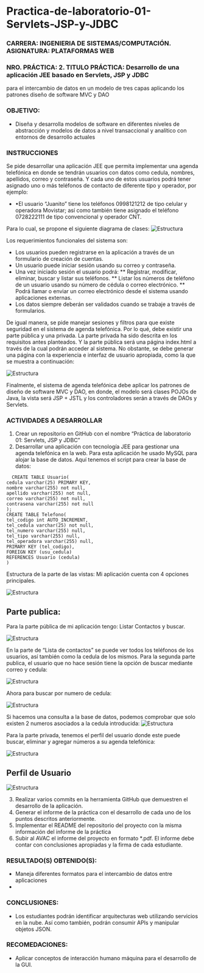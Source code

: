 # Practica-de-laboratorio-01-Servlets-JSP-y-JDBC
### **CARRERA:** INGENIERIA DE SISTEMAS/COMPUTACIÓN. **ASIGNATURA:** PLATAFORMAS WEB
### **NRO. PRÁCTICA:** 2. **TITULO PRÁCTICA:**  Desarrollo de una aplicación JEE basado en Servlets, JSP y JDBC
para el intercambio de datos en un modelo de tres capas aplicando los patrones diseño
de software MVC y DAO
### **OBJETIVO**:
   * Diseña y desarrolla modelos de software en diferentes niveles de abstracción y modelos de datos a nivel
     transaccional y analítico con entornos de desarrollo actuales 

  ### INSTRUCCIONES
  Se pide desarrollar una aplicación JEE que permita implementar una agenda
  telefónica en donde se tendrán usuarios con datos como cedula, nombres,
  apellidos, correo y contraseña. Y cada uno de estos usuarios podrá tener
  asignado uno o más teléfonos de contacto de diferente tipo y operador, por
  ejemplo:
  
  * •El usuario “Juanito” tiene los teléfonos 0998121212 de tipo celular y operadora Movistar; así como también tiene asignado el teléfono 0728222111 de tipo convencional y operador CNT.
  
  Para lo cual, se propone el siguiente diagrama de clases:
  ![Estructura](https://github.com/aReinoso007/Practica-de-laboratorio-01-Servlets-JSP-y-JDBC/blob/master/diagramas.png)


Los requerimientos funcionales del sistema son:
* 	Los usuarios pueden registrarse en la aplicación a través de un formulario de creación de cuentas.
* Un usuario puede iniciar sesión usando su correo y contraseña.
* Una vez iniciado sesión el usuario podrá:
  ** Registrar, modificar, eliminar, buscar y listar sus teléfonos.
  ** Listar los números de teléfono de un usuario usando su número de cédula o correo electrónico.
  ** Podrá llamar o enviar un correo electrónico desde el sistema usando aplicaciones externas.
 * Los datos siempre deberán ser validados cuando se trabaje a través de formularios.
 
De igual manera, se pide manejar sesiones y filtros para que existe seguridad en el sistema de agenda telefónica. Por lo qué, debe existir una parte pública y una privada. La parte privada ha sido descrita en los requisitos antes planteados. Y la parte pública será una página index.html a través de la cual podrán acceder al sistema. No obstante, se debe generar una página con la experiencia e interfaz de usuario apropiada, como la que se muestra a continuación:

![Estructura](https://github.com/aReinoso007/Practica-de-laboratorio-01-Servlets-JSP-y-JDBC/blob/master/estructura.png)


Finalmente, el sistema de agenda telefónica debe aplicar los patrones de diseño de software MVC y DAO, en donde, el modelo será clases POJOs de Java, la vista será JSP + JSTL y los controladores serán a través de DAOs y Servlets.

###  ACTIVIDADES A DESARROLLAR
1. Crear un repositorio en GitHub con el nombre “Práctica de laboratorio 01: Servlets, JSP y JDBC”
2. Desarrollar una aplicación con tecnología JEE para gestionar una agenda telefónica en la web.
  Para esta aplicación he usado MySQL para alojar la base de datos.
  Aquí tenemos el script para crear la base de datos:
  ```
    CREATE TABLE Usuario(
cedula varchar(25) PRIMARY KEY,
nombre varchar(255) not null,
apellido varchar(255) not null,
correo varchar(255) not null,
contrasena varchar(255) not null
);
CREATE TABLE Telefono(
tel_codigo int AUTO_INCREMENT,
tel_cedula varchar(25) not null,
tel_numero varchar(255) null,
tel_tipo varchar(255) null,
tel_operadora varchar(255) null,
PRIMARY KEY (tel_codigo),
FOREIGN KEY (usu_cedula)
REFERENCES Usuario (cedula)
)

  ```
  Estructura de la parte de las vistas:
  Mi aplicación cuenta con 4 opciones principales.
  
  ![Estructura](https://github.com/aReinoso007/Practica-de-laboratorio-01-Servlets-JSP-y-JDBC/blob/master/1.png)
  
  ## Parte publica:
  Para la parte pública de mi aplicación tengo: Listar Contactos y buscar. 
  
  ![Estructura](https://github.com/aReinoso007/Practica-de-laboratorio-01-Servlets-JSP-y-JDBC/blob/master/2.png)
  
  
  En la parte de “Lista de contactos” se puede ver todos los teléfonos de los usuarios, así también como la
  cedula de los mismos.
  Para la segunda parte publica, el usuario que no hace sesión tiene la opción de buscar mediante correo y
  cedula:
  
  
   ![Estructura](https://github.com/aReinoso007/Practica-de-laboratorio-01-Servlets-JSP-y-JDBC/blob/master/3.png)
   
   Ahora para buscar por numero de cedula:
   
   ![Estructura](https://github.com/aReinoso007/Practica-de-laboratorio-01-Servlets-JSP-y-JDBC/blob/master/4.png)
   
   
   Si hacemos una consulta a la base de datos, podemos comprobar que solo existen 2 numeros asociados a la
  cedula introducida:
  ![Estructura](https://github.com/aReinoso007/Practica-de-laboratorio-01-Servlets-JSP-y-JDBC/blob/master/5.png)
   
   Para la parte privada, tenemos el perfil del usuario donde este puede buscar, eliminar y agregar números a su
  agenda telefónica:
   
   ![Estructura](https://github.com/aReinoso007/Practica-de-laboratorio-01-Servlets-JSP-y-JDBC/blob/master/6.png)
   
   ## Perfil de Usuario
   
   ![Estructura](https://github.com/aReinoso007/Practica-de-laboratorio-01-Servlets-JSP-y-JDBC/blob/master/7.png)
   
3.  Realizar varios commits en la herramienta GitHub que demuestren el desarrollo de la aplicación.
4. Generar el informe de la práctica con el desarrollo de cada uno de los puntos descritos anteriormente.
5. Implementar el README del repositorio del proyecto con la misma información del informe de la práctica
6. Subir al AVAC el informe del proyecto en formato *.pdf. El informe debe contar con conclusiones apropiadas
y la firma de cada estudiante. 


 ### RESULTADO(S) OBTENIDO(S):
  * Maneja diferentes formatos para el intercambio de datos entre aplicaciones
  * 
 ### CONCLUSIONES:
  * Los estudiantes podrán identificar arquitecturas web utilizando servicios en la nube. Así como también,
    podrán consumir APIs y manipular objetos JSON.
 ### RECOMEDACIONES:
  * Aplicar conceptos de interacción humano máquina para el desarrollo de la GUI.
